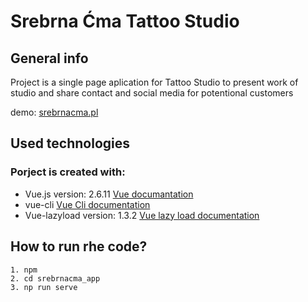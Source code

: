 # Srebrna Ćma Tattoo Studio

## General info

Project is a single page aplication for Tattoo Studio to present work of studio  and share contact and social media for potentional customers

demo: [srebrnacma.pl](https://srebrnacma.pl/)
## Used technologies
### Porject is created with:
* Vue.js version: 2.6.11 [Vue documantation](https://vuejs.org/v2/guide/)
* vue-cli [Vue Cli documentation](https://cli.vuejs.org/guide/)
* Vue-lazyload version: 1.3.2 [Vue lazy load documentation](https://github.com/hilongjw/vue-lazyload#readme)

## How to run rhe code?
```
1. npm
2. cd srebrnacma_app
3. np run serve
```

